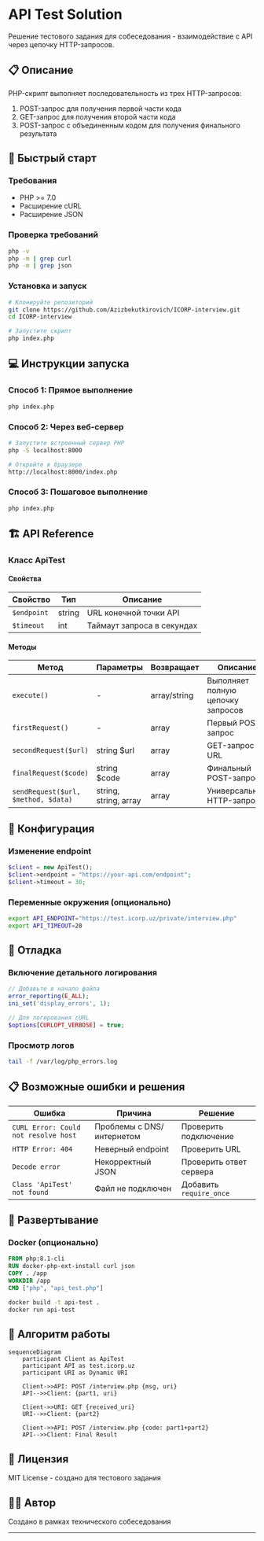 # API Test Solution

Решение тестового задания для собеседования - взаимодействие с API через цепочку HTTP-запросов.

## 📋 Описание

PHP-скрипт выполняет последовательность из трех HTTP-запросов:
1. POST-запрос для получения первой части кода
2. GET-запрос для получения второй части кода
3. POST-запрос с объединенным кодом для получения финального результата

## 🚀 Быстрый старт

### Требования
- PHP >= 7.0
- Расширение cURL
- Расширение JSON

### Проверка требований
```bash
php -v
php -m | grep curl
php -m | grep json
```

### Установка и запуск
```bash
# Клонируйте репозиторий
git clone https://github.com/Azizbekutkirovich/ICORP-interview.git
cd ICORP-interview

# Запустите скрипт
php index.php
```

## 💻 Инструкции запуска

### Способ 1: Прямое выполнение
```bash
php index.php
```

### Способ 2: Через веб-сервер
```bash
# Запустите встроенный сервер PHP
php -S localhost:8000

# Откройте в браузере
http://localhost:8000/index.php
```

### Способ 3: Пошаговое выполнение
```bash
php index.php
```

## 🏗️ API Reference

### Класс ApiTest

#### Свойства
| Свойство | Тип | Описание |
|----------|-----|----------|
| `$endpoint` | string | URL конечной точки API |
| `$timeout` | int | Таймаут запроса в секундах |

#### Методы
| Метод | Параметры | Возвращает | Описание |
|-------|-----------|------------|----------|
| `execute()` | - | array/string | Выполняет полную цепочку запросов |
| `firstRequest()` | - | array | Первый POST-запрос |
| `secondRequest($url)` | string $url | array | GET-запрос по URL |
| `finalRequest($code)` | string $code | array | Финальный POST-запрос |
| `sendRequest($url, $method, $data)` | string, string, array | array | Универсальный HTTP-запрос |

## 🔧 Конфигурация

### Изменение endpoint
```php
$client = new ApiTest();
$client->endpoint = "https://your-api.com/endpoint";
$client->timeout = 30;
```

### Переменные окружения (опционально)
```bash
export API_ENDPOINT="https://test.icorp.uz/private/interview.php"
export API_TIMEOUT=20
```

## 🐛 Отладка

### Включение детального логирования
```php
// Добавьте в начало файла
error_reporting(E_ALL);
ini_set('display_errors', 1);

// Для логирования cURL
$options[CURLOPT_VERBOSE] = true;
```

### Просмотр логов
```bash
tail -f /var/log/php_errors.log
```

## 📋 Возможные ошибки и решения

| Ошибка | Причина | Решение |
|--------|---------|---------|
| `CURL Error: Could not resolve host` | Проблемы с DNS/интернетом | Проверить подключение |
| `HTTP Error: 404` | Неверный endpoint | Проверить URL |
| `Decode error` | Некорректный JSON | Проверить ответ сервера |
| `Class 'ApiTest' not found` | Файл не подключен | Добавить `require_once` |

## 🚀 Развертывание

### Docker (опционально)
```dockerfile
FROM php:8.1-cli
RUN docker-php-ext-install curl json
COPY . /app
WORKDIR /app
CMD ["php", "api_test.php"]
```

```bash
docker build -t api-test .
docker run api-test
```

## 📝 Алгоритм работы

```mermaid
sequenceDiagram
    participant Client as ApiTest
    participant API as test.icorp.uz
    participant URI as Dynamic URI
    
    Client->>API: POST /interview.php {msg, uri}
    API-->>Client: {part1, uri}
    
    Client->>URI: GET {received_uri}
    URI-->>Client: {part2}
    
    Client->>API: POST /interview.php {code: part1+part2}
    API-->>Client: Final Result
```

## 📄 Лицензия

MIT License - создано для тестового задания

## 👨‍💻 Автор

Создано в рамках технического собеседования

---